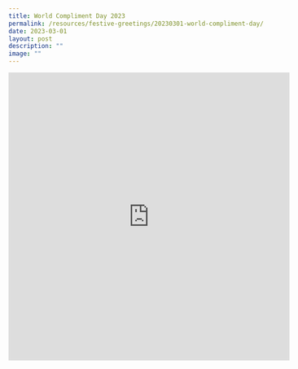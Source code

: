 ```yaml
---
title: World Compliment Day 2023
permalink: /resources/festive-greetings/20230301-world-compliment-day/
date: 2023-03-01
layout: post
description: ""
image: ""
---
```

<iframe allow="autoplay; clipboard-write; encrypted-media; picture-in-picture; web-share" allowfullscreen="true" frameborder="0" scrolling="no" style="border:none;overflow:hidden" height="567" width="552" src="https://www.facebook.com/plugins/post.php?href=https%3A%2F%2Fwww.facebook.com%2Falpshealthcaresupplychain%2Fposts%2Fpfbid02xrX2owKPzKJgjp8Z7wojaGdXpg6RL5JwRiXrm1agkk37VvaKGwLNRPkd9yyYF8M4l&amp;width=552&amp;show_text=true&amp;height=567&amp;appId"></iframe>